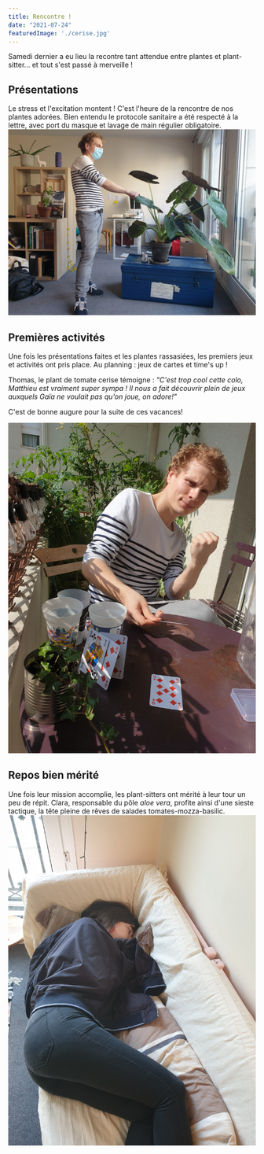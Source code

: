 ```yaml
---
title: Rencontre !
date: "2021-07-24"
featuredImage: './cerise.jpg'
---
```


Samedi dernier a eu lieu la recontre tant attendue entre plantes et plant-sitter... et tout s'est passé à merveille ! 

<!-- end -->

## Présentations

Le stress et l'excitation montent ! C'est l'heure de la rencontre de nos plantes adorées. Bien entendu le protocole sanitaire a été respecté à la lettre, avec port du masque et lavage de main régulier obligatoire. ![règle sanitaires tyranniques](./fistbump.jpg)


## Premières activités

Une fois les présentations faites et les plantes rassasiées, les premiers jeux et activités ont pris place. Au planning : jeux de cartes et time's up ! 

Thomas, le plant de tomate cerise témoigne : *"C'est trop cool cette colo, Matthieu est vraiment super sympa ! Il nous a fait découvrir plein de jeux auxquels Gaïa ne voulait pas qu'on joue, on adore!"* 

C'est de bonne augure pour la suite de ces vacances!

![portrait](./carte.jpg)


## Repos bien mérité

Une fois leur mission accomplie, les plant-sitters ont mérité à leur tour un peu de répit. Clara, responsable du pôle *aloe vera*, profite ainsi d'une sieste tactique, la tête pleine de rêves de salades tomates-mozza-basilic.
 ![sleepy lofi girl](./clara.jpg)